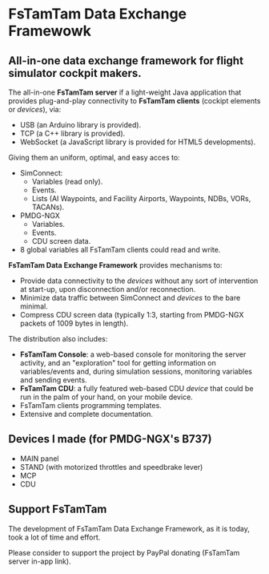 # FsTamTam Data Exchange Framewowk

## All-in-one data exchange framework for flight simulator cockpit makers.

The all-in-one **FsTamTam server** if a light-weight Java application that provides plug-and-play connectivity to **FsTamTam clients** (cockipt elements or *devices*), via: 
* USB (an Arduino library is provided).
* TCP (a C++ library is provided).
* WebSocket (a JavaScript library is provided for HTML5 developments).

Giving them an uniform, optimal, and easy acces to:
- SimConnect:
  * Variables (read only).
  * Events.
  * Lists (AI Waypoints, and Facility Airports, Waypoints, NDBs, VORs, TACANs).
- PMDG-NGX
  * Variables.
  * Events.
  * CDU screen data.
- 8 global variables all FsTamTam clients could read and write.
     
**FsTamTam Data Exchange Framework** provides mechanisms to:
* Provide data connectivity to the *devices* without any sort of intervention at start-up, upon disconnection and/or reconnection.
* Minimize data traffic between SimConnect and *devices* to the bare minimal.
* Compress CDU screen data (typically 1:3, starting from PMDG-NGX packets of 1009 bytes in length).

The distribution also includes:
  * **FsTamTam Console**: a web-based console for monitoring the server activity, and an "exploration" tool for getting information on variables/events and, during simulation sessions, monitoring variables and sending events.
  * **FsTamTam CDU**: a fully featured web-based CDU *device* that could be run in the palm of your hand, on your mobile device.
  * FsTamTam clients programming templates.
  * Extensive and complete documentation.
  
## Devices I made (for PMDG-NGX's B737)

* MAIN panel
* STAND (with motorized throttles and speedbrake lever)
* MCP
* CDU

## Support FsTamTam

The development of FsTamTam Data Exchange Framework, as it is today, took a lot of time and effort.

Please consider to support the project by PayPal donating (FsTamTam server in-app link).
     
